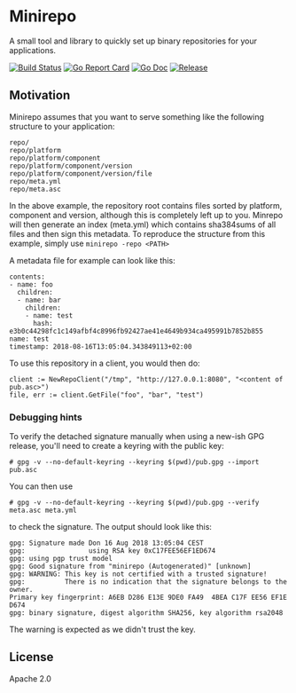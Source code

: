 # Minirepo
A small tool and library to quickly set up binary repositories for your applications.

[![Build Status](https://travis-ci.com/uubk/minirepo.svg?branch=master)](https://travis-ci.com/uubk/minirepo)
[![Go Report Card](https://goreportcard.com/badge/github.com/uubk/minirepo?style=flat)](https://goreportcard.com/report/github.com/uubk/minirepo)
[![Go Doc](https://img.shields.io/badge/godoc-reference-blue.svg?style=flat)](http://godoc.org/github.com/uubk/minirepo)
[![Release](https://img.shields.io/github/release/uubk/minirepo.svg?style=flat)](https://github.com/uubk/minirepo/releases/latest)

## Motivation
Minirepo assumes that you want to serve something like the following structure to your application:
```
repo/
repo/platform
repo/platform/component
repo/platform/component/version
repo/platform/component/version/file
repo/meta.yml
repo/meta.asc
```
In the above example, the repository root contains files sorted by platform, component
and version, although this is completely left up to you. Minrepo will then generate an index (meta.yml) which contains sha384sums
of all files and then sign this metadata. To reproduce the structure from this example,
simply use
`minirepo -repo <PATH>`

A metadata file for example can look like this:
```
contents:
- name: foo
  children:
  - name: bar
    children:
    - name: test
      hash: e3b0c44298fc1c149afbf4c8996fb92427ae41e4649b934ca495991b7852b855
name: test
timestamp: 2018-08-16T13:05:04.343849113+02:00
```

To use this repository in a client, you would then do:
```
client := NewRepoClient("/tmp", "http://127.0.0.1:8080", "<content of pub.asc>")
file, err := client.GetFile("foo", "bar", "test")
```

### Debugging hints
To verify the detached signature manually when using a new-ish GPG release, you'll need
to create a keyring with the public key:
```
# gpg -v --no-default-keyring --keyring $(pwd)/pub.gpg --import pub.asc
```
You can then use
```
# gpg -v --no-default-keyring --keyring $(pwd)/pub.gpg --verify meta.asc meta.yml
```
to check the signature. The output should look like this:
```
gpg: Signature made Don 16 Aug 2018 13:05:04 CEST
gpg:                using RSA key 0xC17FEE56EF1ED674
gpg: using pgp trust model
gpg: Good signature from "minirepo (Autogenerated)" [unknown]
gpg: WARNING: This key is not certified with a trusted signature!
gpg:          There is no indication that the signature belongs to the owner.
Primary key fingerprint: A6EB D286 E13E 9DE0 FA49  4BEA C17F EE56 EF1E D674
gpg: binary signature, digest algorithm SHA256, key algorithm rsa2048
```
The warning is expected as we didn't trust the key.

## License
Apache 2.0